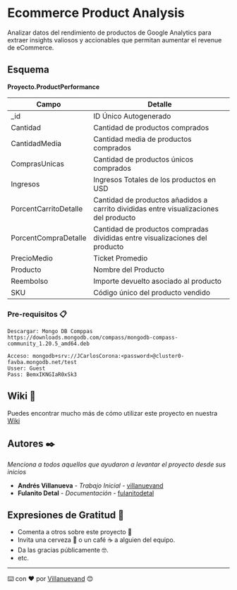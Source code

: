 # Ecommerce Product Analysis

Analizar datos del rendimiento de productos de Google Analytics para extraer insights valiosos y accionables que permitan aumentar el revenue de eCommerce.  

## Esquema  

**Proyecto.ProductPerformance**  

| Campo | Detalle |
| ------------- | ------------- |
| _id  | ID Único Autogenerado |
| Cantidad  | Cantidad de productos comprados |
| CantidadMedia | Cantidad media de productos comprados |
| ComprasUnicas | Cantidad de productos únicos comprados |
| Ingresos | Ingresos Totales de los productos en USD |
| PorcentCarritoDetalle | Cantidad de productos añadidos a carrito divididas entre visualizaciones del producto |
| PorcentCompraDetalle | Cantidad de productos compradas divididas entre visualizaciones del producto |
| PrecioMedio | Ticket Promedio |
| Producto | Nombre del Producto |
| Reembolso | Importe devuelto asociado al producto |
| SKU | Código único del producto vendido |



### Pre-requisitos 📋

```
Descargar: Mongo DB Comppas
https://downloads.mongodb.com/compass/mongodb-compass-community_1.20.5_amd64.deb

Acceso: mongodb+srv://JCarlosCorona:<password>@cluster0-favba.mongodb.net/test
Usser: Guest
Pass: BemxIKNGIaR0xSk3
```

## Wiki 📖

Puedes encontrar mucho más de cómo utilizar este proyecto en nuestra [Wiki](https://github.com/tu/proyecto/wiki)


## Autores ✒️

_Menciona a todos aquellos que ayudaron a levantar el proyecto desde sus inicios_

* **Andrés Villanueva** - *Trabajo Inicial* - [villanuevand](https://github.com/villanuevand)
* **Fulanito Detal** - *Documentación* - [fulanitodetal](#fulanito-de-tal)


## Expresiones de Gratitud 🎁

* Comenta a otros sobre este proyecto 📢
* Invita una cerveza 🍺 o un café ☕ a alguien del equipo. 
* Da las gracias públicamente 🤓.
* etc.



---
⌨️ con ❤️ por [Villanuevand](https://github.com/Villanuevand) 😊
